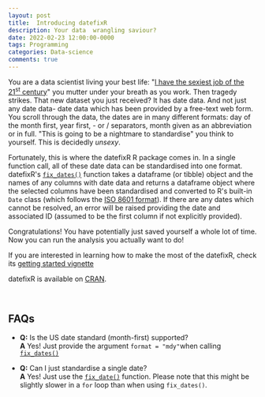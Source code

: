 ```yaml
---
layout: post
title:  Introducing datefixR
description: Your data  wrangling saviour?
date: 2022-02-23 12:00:00-0000
tags: Programming
categories: Data-science
comments: true
---
```


You are a data scientist living your best life:
"[I have the sexiest job of the 21<sup>st</sup> century](https://hbr.org/2012/10/data-scientist-the-sexiest-job-of-the-21st-century)"
you mutter under your breath as you work. Then tragedy strikes.
That new dataset you just received? It has date data. And not just any date
data- date data which has been provided by a free-text web form. You scroll
through the data, the dates are in many different formats: day of the month
first, year first, - or / separators, month given as an abbreviation or in full.
"This is going to be a nightmare to standardise" you think to yourself. This is
decidedly *unsexy*. 

Fortunately, this is where the datefixR R package comes in. In a single function
call, all of these date data can be standardised into one format. datefixR's
[`fix_dates()`](https://www.constantine-cooke.com/datefixR/reference/fix_dates.html) function takes a dataframe (or tibble) object and the names of
any columns with date data and returns a dataframe object where the selected
columns have been standardised and converted to R's built-in `Date` class
(which follows the
[ISO 8601 format](https://www.iso.org/iso-8601-date-and-time-format.html)). If 
there are any dates which cannot be resolved, an error will be raised providing
the date and associated ID (assumed to be the first column if not explicitly
provided). 

Congratulations! You have potentially just saved yourself a whole lot of time.
Now you can run the analysis you actually want to do! 

If you are interested in learning how to make the most of the datefixR, check
its [getting started vignette](https://www.constantine-cooke.com/datefixR/articles/datefixR.html)

datefixR is available on [CRAN](https://CRAN.R-project.org/package=datefixR). 

<br>

## FAQs
* **Q:** Is the US date standard (month-first) supported? <br>
  **A** Yes! Just provide the argument `format = "mdy"`when calling
[`fix_dates()`](https://www.constantine-cooke.com/datefixR/reference/fix_dates.html)


* **Q:** Can I just standardise a single date? <br>
  **A** Yes! Just use the [`fix_date()`](https://www.constantine-cooke.com/datefixR/reference/fix_date.html)
  function. Please note that this might be slightly slower in a `for` loop than
  when using `fix_dates()`. 